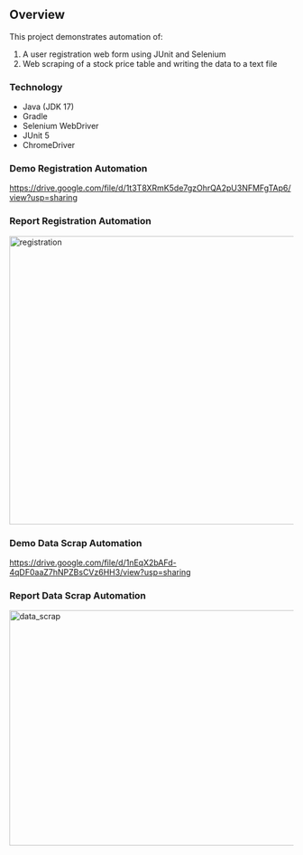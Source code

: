 ## Overview
This project demonstrates automation of:
1. A user registration web form using JUnit and Selenium
2. Web scraping of a stock price table and writing the data to a text file

### Technology
- Java (JDK 17)
- Gradle
- Selenium WebDriver
- JUnit 5
- ChromeDriver
  
### Demo Registration Automation
https://drive.google.com/file/d/1t3T8XRmK5de7gzOhrQA2pU3NFMFgTAp6/view?usp=sharing

### Report Registration Automation
<img width="1235" height="511" alt="registration" src="https://github.com/user-attachments/assets/0a5552cf-7cc6-4ba5-880e-07b9fe2662ca" />

### Demo Data Scrap Automation
https://drive.google.com/file/d/1nEqX2bAFd-4qDF0aaZ7hNPZBsCVz6HH3/view?usp=sharing

### Report Data Scrap Automation
<img width="1331" height="417" alt="data_scrap" src="https://github.com/user-attachments/assets/c0b94739-d783-4178-8160-01852be1d11e" />
